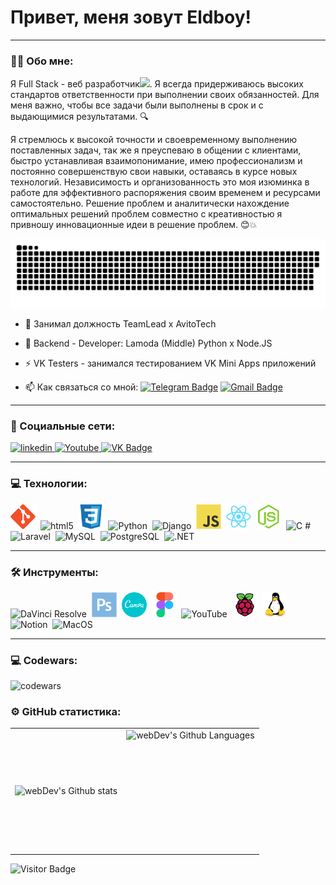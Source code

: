 
# Привет, меня зовут Eldboy!

---

### :man_technologist: Обо мне:

Я Full Stack - веб разработчик<img src="https://media.giphy.com/media/WUlplcMpOCEmTGBtBW/giphy.gif" width="30px">. Я всегда придерживаюсь высоких стандартов ответственности при выполнении своих обязанностей. Для меня важно, чтобы все задачи были выполнены в срок и с выдающимися результатами. 🔍

Я стремлюсь к высокой точности и своевременному выполнению поставленных задач, так же я преуспеваю в общении с клиентами, быстро устанавливая взаимопонимание, имею профессионализм и постоянно совершенствую свои навыки, оставаясь в курсе новых технологий. Независимость и организованность это моя изюминка в работе для эффективного распоряжения своим временем и ресурсами самостоятельно. Решение проблем и аналитически нахождение оптимальных решений проблем совместно с креативностью я привношу инновационные идеи в решение проблем. 😊💥

<p align="center">
 <img width="600" src="assets/github-snake.svg" alt="snake"/>
</p>

- :telescope: Занимал должность TeamLead х AvitoTech

- :seedling: Backend - Developer: Lamoda (Middle) Python x Node.JS 

- :zap: VK Testers - занимался тестированием VK Mini Apps приложений

- :mailbox: Как связаться со мной: [![Telegram Badge](https://img.shields.io/badge/-eldboyplay-blue?style=flat&logo=Telegram&logoColor=white)](https://t.me/eldboyplay) [![Gmail Badge](https://img.shields.io/badge/-Gmail-red?style=flat&logo=Gmail&logoColor=white)](mailto:fr.dedpr@gmail.com)

---

### 🤝 Социальные сети:

  <div id="badges">
    <a href="https://taplink.cc/eldboyplay" target="_blank">
      <img src="https://cdn-icons-png.flaticon.com/512/2504/2504799.png" width="40" height="40" alt="linkedin" />
    </a>
    <!-- <a href="https://t.me/tehnomaniak07" target="_blank">
      <img src="https://cdn-icons-png.flaticon.com/512/2111/2111646.png" width="40" height="40" alt="telegram group" />
    </a -->
    <a href="https://www.youtube.com/@eldboyplay" target="_blank">
      <img src="https://cdn-icons-png.flaticon.com/512/3670/3670147.png" width="40" height="40" alt="Youtube"/>
    <a> 
    <a href="https://vk.com/eldboyplay" target="_blank">
      <img src="https://cdn-icons-png.flaticon.com/512/145/145813.png" width="40" height="40" alt="VK Badge"/>
    </a>
    <!-- <a href="https://dzen.ru/tehnomaniak" target="_blank">
      <img src="https://upload.wikimedia.org/wikipedia/commons/thumb/a/ab/Yandex_Zen_logo_icon.svg/1024px-Yandex_Zen_logo_icon.svg.png" width="40" height="40" alt="Zen Badge"/>
    </a> -->
  </div>

---

### 💻 Технологии:

<div>
  <img src="https://github.com/devicons/devicon/blob/master/icons/git/git-original.svg" title="git" alt="git" width="40" height="40"/>&nbsp
  <img src="https://raw.githubusercontent.com/danielcranney/readme-generator/main/public/icons/skills/html5-colored.svg" title="HTML5" alt="html5" width="40" height="40"/>&nbsp
  <img src="https://github.com/devicons/devicon/blob/master/icons/css3/css3-original.svg" title="css" alt="css" width="40" height="40"/>&nbsp
  <img src="https://raw.githubusercontent.com/danielcranney/readme-generator/main/public/icons/skills/python-colored.svg" title="Python" alt="Python" width="40" height="40"/>&nbsp
  <img src="https://raw.githubusercontent.com/danielcranney/readme-generator/main/public/icons/skills/django-colored.svg" title="Django" alt="Django" width="40" height="40"/>&nbsp
  <img src="https://github.com/devicons/devicon/blob/master/icons/javascript/javascript-original.svg" title="javascript" alt="javascript" width="40" height="40"/>&nbsp
  <img src="https://github.com/devicons/devicon/blob/master/icons/react/react-original.svg" title="reactjs" alt="reactjs" width="40" height="40"/>&nbsp
  <img src="https://github.com/devicons/devicon/blob/master/icons/nodejs/nodejs-original.svg" title="nodejs" alt="nodejs" width="40" height="40"/>&nbsp
  <img src="https://raw.githubusercontent.com/danielcranney/readme-generator/main/public/icons/skills/csharp-colored.svg" title="C#" alt="C #" width="40" height="40"/>&nbsp
  <img src="https://raw.githubusercontent.com/danielcranney/readme-generator/main/public/icons/skills/laravel-colored.svg" title="Laravel" alt="Laravel" width="40" height="40"/>&nbsp
  <img src="https://raw.githubusercontent.com/danielcranney/readme-generator/main/public/icons/skills/mysql-colored.svg" title="MySQL" alt="MySQL" width="40" height="40"/>&nbsp
 <img src="https://raw.githubusercontent.com/danielcranney/readme-generator/main/public/icons/skills/postgresql-colored.svg" title="PostgreSQL" alt="PostgreSQL" width="40" height="40"/>&nbsp
 <img src="https://raw.githubusercontent.com/danielcranney/readme-generator/main/public/icons/skills/dot-net-colored.svg" title=".NET" alt=".NET" width="40" height="40"/>&nbsp
</div>

---

### 🛠 Инструменты:

<div>
  <img src="https://upload.wikimedia.org/wikipedia/commons/9/90/DaVinci_Resolve_17_logo.svg" title="DaVinci Resolve" alt="DaVinci Resolve" width="40" height="40"/>&nbsp;
  <img src="https://github.com/devicons/devicon/blob/master/icons/photoshop/photoshop-plain.svg" title="photoshop" alt="photoshop" width="40" height="40"/>&nbsp;
  <img src="https://github.com/devicons/devicon/blob/master/icons/canva/canva-original.svg" title="canva" alt="canva" width="40" height="40"/>&nbsp;
  <img src="https://github.com/devicons/devicon/blob/master/icons/figma/figma-original.svg" title="figma" alt="figma" width="40" height="40"/>&nbsp;
  <img src="https://upload.wikimedia.org/wikipedia/commons/9/9e/YouTube_Logo_%282013-2017%29.svg" title="YouTube" alt="YouTube" width="40" height="40"/>&nbsp;
  <img src="https://github.com/devicons/devicon/blob/master/icons/raspberrypi/raspberrypi-original.svg" title="raspberrypi" alt="raspberrypi" width="40" height="40"/>&nbsp;
  <img src="https://github.com/devicons/devicon/blob/master/icons/linux/linux-original.svg" title="linux" alt="linux" width="40" height="40"/>&nbsp;
  <img src="https://upload.wikimedia.org/wikipedia/commons/e/e9/Notion-logo.svg" title="Notion" alt="Notion" width="40" height="40"/>&nbsp;
   <img src="https://raw.githubusercontent.com/danielcranney/readme-generator/main/public/icons/skills/macos-colored.svg" title="MacOS" alt="MacOS" width="40" height="40"/>&nbsp
</div>

---

<!-- ### 💻 Пройденные курсы:

| Курсы                                                           | Дата              |
| ----------------------------------------------------------------| :---------------: |
| netology.ru/Старт в программировании                            | 02/2022 - 03/2022 |
| stepik.org/Основы программирования на C. Задачи.                | 02/2022 - 03/2022 |
| netology.ru/Основы верстки сайта                                | 02/2022 - 03/2022 |
| netology.ru/Первые шаги в JavaScript: создаём сайт и приложение | 02/2022 - 03/2022 |
| stepik.org/Веб-разработка для начинающих: HTML и CSS            | 02/2022 - 03/2022 |
| stepik.org/JavaScript для начинающих                            | 01/2023 - 01/2023 |
| stepik.org/Web-технологии: начальный уровень                    | 01/2023 - 01/2023 |
| practicum.yandex/Факультет Веб разработки                       | 05/2022 - xx/2023 |

--- -->

### 💻 Codewars:

![codewars](https://www.codewars.com/users/Eldboy/badges/large)

### ⚙️ GitHub статистика:

<table>
  <tr>
    <td>
      <img align="left" src="http://github-readme-streak-stats.herokuapp.com?user=FilimonovAlexey&theme=dark&background=000000" alt="webDev's Github stats" />
    </td>
    <td>
      <img height="195px" align="right" alt="webDev's Github Languages" src="https://github-readme-stats-sigma-five.vercel.app/api/top-langs/?username=FilimonovAlexey&layout=compact&theme=vision-friendly-dark" />
    </td>
  </tr>
</table>

![Visitor Badge](https://visitor-badge.laobi.icu/badge?page_id=filimonovalexey)
